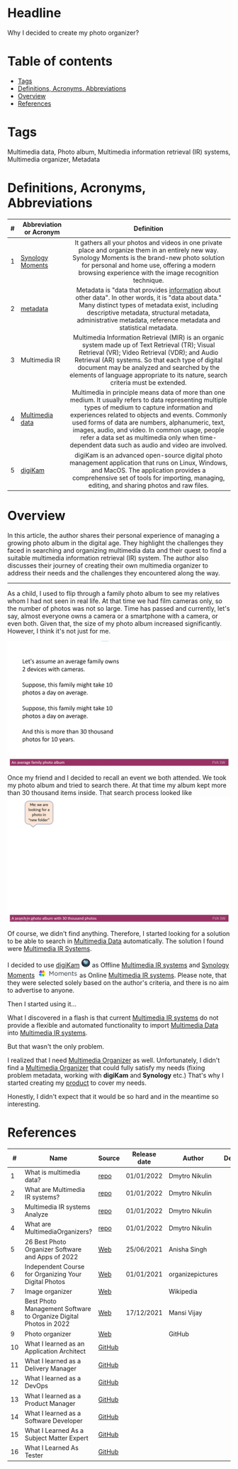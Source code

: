 # Headline
Why I decided to create my photo organizer?

# Table of contents
- [Tags](./WhyCreatedPhotoOrganizer_en.md#tags)
- [Definitions, Acronyms, Abbreviations](./WhyCreatedPhotoOrganizer_en.md#definitions-acronyms-abbreviations)
- [Overview](./WhyCreatedPhotoOrganizer_en.md#overview)
- [References](./WhyCreatedPhotoOrganizer_en.md#references)

# Tags
Multimedia data, Photo album, Multimedia information retrieval (IR) systems, Multimedia organizer, Metadata

# Definitions, Acronyms, Abbreviations
| # | Abbreviation or Acronym | Definition     |
| - | ------------------------|:--------------:|
| 1 | [Synology Moments](https://www.synology.com/en-global/dsm/feature/moments)|It gathers all your photos and videos in one private place and organize them in an entirely new way. Synology Moments is the brand-new photo solution for personal and home use, offering a modern browsing experience with the image recognition technique. |
| 2 | [metadata](https://en.wikipedia.org/wiki/Metadata)|Metadata is "data that provides [information](https://en.wikipedia.org/wiki/Information) about other data". In other words, it is "data about data." Many distinct types of metadata exist, including descriptive metadata, structural metadata, administrative metadata, reference metadata and statistical metadata. |
| 3 | Multimedia IR| Multimedia Information Retrieval (MIR) is an organic system made up of Text Retrieval (TR); Visual Retrieval (VR); Video Retrieval (VDR); and Audio Retrieval (AR) systems. So that each type of digital document may be analyzed and searched by the elements of language appropriate to its nature, search criteria must be extended.|
| 4 | [Multimedia data](https://link.springer.com/referenceworkentry/10.1007%2F978-0-387-39940-9_1008)| Multimedia in principle means data of more than one medium. It usually refers to data representing multiple types of medium to capture information and experiences related to objects and events. Commonly used forms of data are numbers, alphanumeric, text, images, audio, and video. In common usage, people refer a data set as multimedia only when time-dependent data such as audio and video are involved.|
| 5 | [digiKam](https://www.digikam.org/about/)|digiKam is an advanced open-source digital photo management application that runs on Linux, Windows, and MacOS. The application provides a comprehensive set of tools for importing, managing, editing, and sharing photos and raw files. |

# Overview
In this article, the author shares their personal experience of managing a growing photo album in the digital age.
They highlight the challenges they faced in searching and organizing multimedia data and their quest to find a suitable multimedia information retrieval (IR) system.
The author also discusses their journey of creating their own multimedia organizer to address their needs and the challenges they encountered along the way. 

---

As a child, I used to flip through a family photo album to see my relatives whom I had not seen in real life.
At that time we had film cameras only, so the number of photos was not so large.
Time has passed and currently, let's say, almost everyone owns a camera or a smartphone with a camera, or even both.
Given that, the size of my photo album increased significantly. However, I think it's not just for me.

<img src="./Images/Anaveragefamilyphotoalbum.gif" alt="Anaveragefamilyphotoalbum.gif" />

Once my friend and I decided to recall an event we both attended. We took my photo album and tried to search there. 
At that time my album kept more than 30 thousand items inside. That search process looked like
<img src="./Images/Asearchinphotoalbumwith30thousandphotos.gif" alt="Asearchinphotoalbumwith30thousandphotos.gif" />

Of course, we didn't find anything. Therefore, I started looking for a solution to be able to search in [Multimedia Data](./MultimediaData_en.md) automatically. 
The solution I found were [Multimedia IR Systems](./MultimediaIRSystems_en.md). 

I decided to use [digiKam](https://www.digikam.org/) <img src="./Images/digiKam.png" alt="digiKam.png" width="20" height="20"/> as Offline [Multimedia IR systems](./MultimediaIRSystems_en.md) 
and [Synology Moments](https://www.synology.com/en-global/dsm/feature/moments) <img src="./Images/SynologyMoments.png" alt="SynologyMoments.png" height="20" /> as Online [Multimedia IR systems](./MultimediaIRSystems_en.md).
Please note, that they were selected solely based on the author's criteria, and there is no aim to advertise to anyone.

Then I started using it... 

What I discovered in a flash is that current [Multimedia IR systems](./MultimediaIRSystems_en.md) do not provide a flexible and automated functionality to import [Multimedia Data](./MultimediaData_en.md) into [Multimedia IR systems](./MultimediaIRSystems_en.md).

But that wasn't the only problem.

I realized that I need [Multimedia Organizer](./MultimediaOrganizers_en.md) as well.
Unfortunately, I didn't find a [Multimedia Organizer](./MultimediaOrganizers_en.md) that could fully satisfy my needs (fixing problem metadata, working with **digiKam** and **Synology** etc.)
That's why I started creating my [product](https://github.com/dimanikulin/fva) to cover my needs. 

Honestly, I didn't expect that it would be so hard and in the meantime so interesting.

# References
| # | Name                 | Source                | Release date           |  Author                 | Description   |
| - | ---------------------|---------------------- |----------------------- | ----------------------- |:-------------:|
| 1 | What is multimedia data?|[repo](./MultimediaData_en.md)| 01/01/2022            | Dmytro Nikulin |  |
| 2 | What are Multimedia IR systems?|[repo](./MultimediaIRSystems_en.md)|01/01/2022 | Dmytro Nikulin |  |
| 3 | Multimedia IR systems Analyze|[repo](./MultimediaIRSystemsAnalyze_en.md)|01/01/2022| Dmytro Nikulin |  |
| 4 | What are MultimediaOrganizers?|[repo](./MultimediaOrganizers_en.md)|01/01/2022 | Dmytro Nikulin | |
| 5 | 26 Best Photo Organizer Software and Apps of 2022 |[Web](https://www.pixpa.com/blog/photo-organiser)| 25/06/2021    | Anisha Singh   | |
| 6 | Independent Course for Organizing Your Digital Photos |[Web](https://www.organizepictures.com/organize-digital-photos-course)| 01/01/2021 | organizepictures | |
| 7 | Image organizer      |[Web](https://en.wikipedia.org/wiki/Image_organizer)|  | Wikipedia      | |
| 8 | Best Photo Management Software to Organize Digital Photos in 2022 |[Web](https://wethegeek.com/best-photo-management-software-organize-photos/)| 17/12/2021 | Mansi Vijay ||
| 9 | Photo organizer |[Web](https://github.com/topics/photo-organizer)| | GitHub ||
| 10| What I learned as an Application Architect |[GitHub](./WhatILearnedAsAppArchitect_en.md) | | | |
| 11| What I learned as a Delivery Manager |[GitHub](./WhatILearnedAsDeliveryManager_en) | | | |
| 12| What I learned as a DevOps |[GitHub](./WhatILearnedAsDevOps_en.md) | | | |
| 13| What I learned as a Product Manager |[GitHub](./WhatILearnedAsProductManager_en.md) | | | |
| 14| What I learned as a Software Developer |[GitHub](./WhatILearnedAsSoftwareDeveloper_en.md) | | | |
| 15| What I Learned As a Subject Matter Expert |[GitHub](./WhatILearnedAsSubjectMatterExpert_en.md) | | | |
| 16| What I Learned As Tester |[GitHub](./WhatILearnedAsTester_en.md) | | | | 

